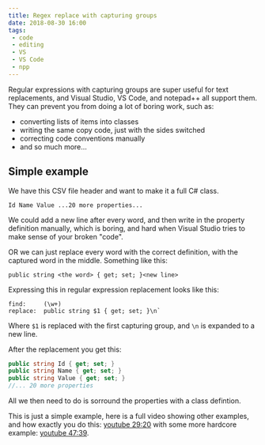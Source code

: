 ```yaml
---
title: Regex replace with capturing groups
date: 2018-08-30 16:00
tags: 
 - code
 - editing
 - VS
 - VS Code
 - npp
---
```


Regular expressions with capturing groups are super useful for text replacements, and Visual Studio, VS Code, and notepad++ all support them. They can prevent you from doing a lot of boring work, such as:

- converting lists of items into classes
- writing the same copy code, just with the sides switched
- correcting code conventions manually
- and so much more...

## Simple example

We have this CSV file header and want to make it a full C# class.

```
Id Name Value ...20 more properties...
```

We could add a new line after every word, and then write in the property definition manually, which is boring, and hard when Visual Studio tries to make sense of your broken "code".

OR we can just replace every word with the correct definition, with the captured word in the middle. Something like this:

```
public string <the word> { get; set; }<new line>
```

Expressing this in regular expression replacement looks like this:

```
find:     (\w+)
replace:  public string $1 { get; set; }\n`
```

Where `$1` is replaced with the first capturing group, and `\n` is expanded to a new line.

After the replacement you get this:

```C#
public string Id { get; set; }
public string Name { get; set; }
public string Value { get; set; }
//... 20 more properties
```

All we then need to do is sorround the properties with a class defintion.

This is just a simple example, here is a full video showing other examples, and how exactly you do this: [youtube 29:20](https://youtu.be/3rPKg97ru1E?t=29m20s) with some more hardcore example: [youtube 47:39](https://youtu.be/3rPKg97ru1E?t=47m39s).